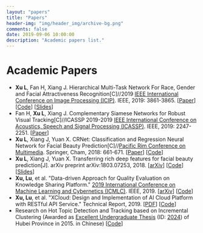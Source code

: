 ```yaml
---
layout: "papers"
title: "Papers"
header-img: "img/header_img/archive-bg.png"
comments: false
date: 2019-09-06 10:00:00
description: "Academic papers list."
---
```

# Academic Papers
* **Xu L**, Fan H, Xiang J. Hierarchical Multi-Task Network For Race, Gender and Facial Attractiveness Recognition[C]//2019 [IEEE International Conference on Image Processing (ICIP)](http://2019.ieeeicip.org/). IEEE, 2019: 3861-3865. [[Paper](https://ieeexplore.ieee.org/abstract/document/8803614)] [[Code](https://github.com/lucasxlu/HMTNet.git)] [[Slides](../about/ICIP19_HMTNet_Slides.pdf)]
* Fan H, **Xu L**, Xiang J. Complementary Siamese Networks for Robust Visual Tracking[C]//ICASSP 2019-2019 [IEEE International Conference on Acoustics, Speech and Signal Processing (ICASSP)](https://2019.ieeeicassp.org/). IEEE, 2019: 2247-2251. [[Paper](https://ieeexplore.ieee.org/abstract/document/8682985/)]
* **Xu L**, Xiang J, Yuan X. CRNet: Classification and Regression Neural Network for Facial Beauty Prediction[C]//[Pacific Rim Conference on Multimedia](http://www.pcm2018.org/). Springer, Cham, 2018: 661-671. [[Paper](https://link.springer.com/chapter/10.1007/978-3-030-00764-5_61)] [[Code](https://github.com/lucasxlu/CRNet.git)]
* **Xu L**, Xiang J, Yuan X. Transferring rich deep features for facial beauty prediction[J]. arXiv preprint arXiv:1803.07253, 2018. [[arXiv](https://arxiv.org/abs/1803.07253)] [[Code](https://github.com/lucasxlu/TransFBP.git)] [[Slides](../about/Presentation_TransFBP.pdf)]
* **Xu, Lu**, et al. "Data-driven Approach for Quality Evaluation on Knowledge Sharing Platform." [2019 International Conference on Machine Learning and Cybernetics (ICMLC)](http://www.icmlc.com/). IEEE, 2019. [[arXiv](https://arxiv.org/abs/1903.00384)] [[Code](https://github.com/lucasxlu/ZhihuDataDriven.git)]    
* **Xu, Lu**, et al. "XCloud: Design and Implementation of AI Cloud Platform with RESTful API Service." Technical Report, 2019. [[PDF](../about/XCloud.pdf)] [[Code](https://github.com/lucasxlu/XCloud.git)]
* Research on Hot Topic Detection and Tracking based on Incremental Clustering (Awarded as [Excellent Undergraduate Thesis](http://www.hbe.gov.cn/content.php?id=12717) (ID: [2024](http://hbxw.e21.edu.cn/e21sqlimg//file/201512/fff20151224164931_675715070.xls)) of Hubei Province in 2015. in Chinese) [[Code](https://github.com/xuludev/System.git)]  
